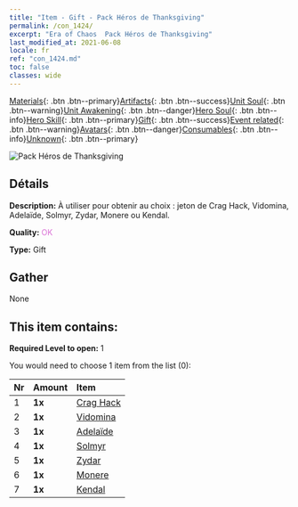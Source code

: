```yaml
---
title: "Item - Gift - Pack Héros de Thanksgiving"
permalink: /con_1424/
excerpt: "Era of Chaos  Pack Héros de Thanksgiving"
last_modified_at: 2021-06-08
locale: fr
ref: "con_1424.md"
toc: false
classes: wide
---
```

 [Materials](/ItemsFR/){: .btn .btn--primary}[Artifacts](/ItemsFR/Artifacts/){: .btn .btn--success}[Unit Soul](/ItemsFR/UnitSoul/){: .btn .btn--warning}[Unit Awakening](/ItemsFR/UnitAwakening/){: .btn .btn--danger}[Hero Soul](/ItemsFR/HeroSoul/){: .btn .btn--info}[Hero Skill](/ItemsFR/HeroSkill/){: .btn .btn--primary}[Gift](/ItemsFR/Gift/){: .btn .btn--success}[Event related](/ItemsFR/Events/){: .btn .btn--warning}[Avatars](/ItemsFR/Avatars/){: .btn .btn--danger}[Consumables](/ItemsFR/Consumables/){: .btn .btn--info}[Unknown](/ItemsFR/Unknown/){: .btn .btn--primary}

 ![Pack Héros de Thanksgiving](/images/t/i_907038.png)

## Détails
 **Description:** À utiliser pour obtenir au choix : jeton de Crag Hack, Vidomina, Adelaïde, Solmyr, Zydar, Monere ou Kendal.

 **Quality:** <span style="color: #DA70D6">OK</span>

 **Type:** Gift

## Gather

  None

## This item contains:

 **Required Level to open:** 1

 You would need to choose 1 item from the list (0):

  | Nr | Amount |     Item    |
  |:---|:-------|:------------|
  | 1 |  **1x** | [Crag Hack](/ItemsFR/her_375/) |  | 
  | 2 |  **1x** | [Vidomina](/ItemsFR/her_372/) |  | 
  | 3 |  **1x** | [Adelaïde](/ItemsFR/her_359/) |  | 
  | 4 |  **1x** | [Solmyr](/ItemsFR/her_386/) |  | 
  | 5 |  **1x** | [Zydar](/ItemsFR/her_385/) |  | 
  | 6 |  **1x** | [Monere](/ItemsFR/her_379/) |  | 
  | 7 |  **1x** | [Kendal](/ItemsFR/her_363/) |  | 
